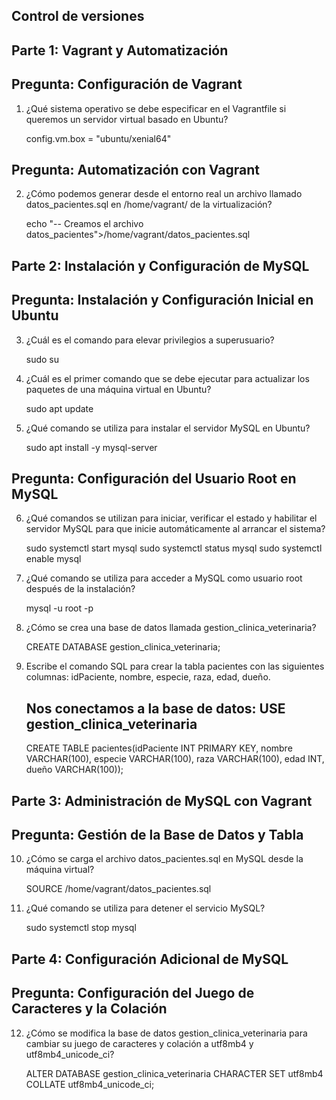 ## Control de versiones

## Parte 1: Vagrant y Automatización
## Pregunta: Configuración de Vagrant

1. ¿Qué sistema operativo se debe especificar en el Vagrantfile si queremos un servidor virtual basado en Ubuntu? 

    config.vm.box = "ubuntu/xenial64"

## Pregunta: Automatización con Vagrant

2. ¿Cómo podemos generar desde el entorno real un archivo llamado datos_pacientes.sql en /home/vagrant/ de la virtualización?

    echo "-- Creamos el archivo datos_pacientes">/home/vagrant/datos_pacientes.sql

## Parte 2: Instalación y Configuración de MySQL
## Pregunta: Instalación y Configuración Inicial en Ubuntu

3. ¿Cuál es el comando para elevar privilegios a superusuario?
   
    sudo su

4. ¿Cuál es el primer comando que se debe ejecutar para actualizar los paquetes de una máquina virtual en Ubuntu?

    sudo apt update

5. ¿Qué comando se utiliza para instalar el servidor MySQL en Ubuntu?

    sudo apt install -y mysql-server

## Pregunta: Configuración del Usuario Root en MySQL

6. ¿Qué comandos se utilizan para iniciar, verificar el estado y habilitar el servidor MySQL para que inicie automáticamente al arrancar el sistema?

    sudo systemctl start mysql 
    sudo systemctl status mysql
    sudo systemctl enable mysql

7. ¿Qué comando se utiliza para acceder a MySQL como usuario root después de la instalación?

    mysql -u root -p

8. ¿Cómo se crea una base de datos llamada gestion_clinica_veterinaria?

    CREATE DATABASE gestion_clinica_veterinaria;

9. Escribe el comando SQL para crear la tabla pacientes con las siguientes columnas: idPaciente, nombre, especie, raza, edad, dueño.

    ## Nos conectamos a la base de datos: USE gestion_clinica_veterinaria
    CREATE TABLE pacientes(idPaciente INT PRIMARY KEY, nombre VARCHAR(100), especie VARCHAR(100), raza VARCHAR(100), edad INT, dueño VARCHAR(100));

## Parte 3: Administración de MySQL con Vagrant
## Pregunta: Gestión de la Base de Datos y Tabla

10. ¿Cómo se carga el archivo datos_pacientes.sql en MySQL desde la máquina virtual?

    SOURCE /home/vagrant/datos_pacientes.sql

11. ¿Qué comando se utiliza para detener el servicio MySQL?

    sudo systemctl stop mysql

## Parte 4: Configuración Adicional de MySQL
## Pregunta: Configuración del Juego de Caracteres y la Colación

12. ¿Cómo se modifica la base de datos gestion_clinica_veterinaria para cambiar su juego de caracteres y colación a utf8mb4 y utf8mb4_unicode_ci?

    ALTER DATABASE gestion_clinica_veterinaria CHARACTER SET utf8mb4 COLLATE utf8mb4_unicode_ci;

